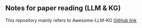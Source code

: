 ## Notes for paper reading (LLM & KG)

This repository mainly refers to Awesome-LLM-KG [GitHub link](https://github.com/RManLuo/Awesome-LLM-KG)
